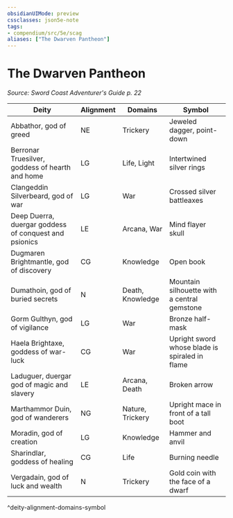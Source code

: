 ```yaml
---
obsidianUIMode: preview
cssclasses: json5e-note
tags:
- compendium/src/5e/scag
aliases: ["The Dwarven Pantheon"]
---
```

# The Dwarven Pantheon
*Source: Sword Coast Adventurer's Guide p. 22* 

| Deity | Alignment | Domains | Symbol |
|-------|-----------|---------|--------|
| Abbathor, god of greed | NE | Trickery | Jeweled dagger, point-down |
| Berronar Truesilver, goddess of hearth and home | LG | Life, Light | Intertwined silver rings |
| Clangeddin Silverbeard, god of war | LG | War | Crossed silver battleaxes |
| Deep Duerra, duergar goddess of conquest and psionics | LE | Arcana, War | Mind flayer skull |
| Dugmaren Brightmantle, god of discovery | CG | Knowledge | Open book |
| Dumathoin, god of buried secrets | N | Death, Knowledge | Mountain silhouette with a central gemstone |
| Gorm Gulthyn, god of vigilance | LG | War | Bronze half-mask |
| Haela Brightaxe, goddess of war-luck | CG | War | Upright sword whose blade is spiraled in flame |
| Laduguer, duergar god of magic and slavery | LE | Arcana, Death | Broken arrow |
| Marthammor Duin, god of wanderers | NG | Nature, Trickery | Upright mace in front of a tall boot |
| Moradin, god of creation | LG | Knowledge | Hammer and anvil |
| Sharindlar, goddess of healing | CG | Life | Burning needle |
| Vergadain, god of luck and wealth | N | Trickery | Gold coin with the face of a dwarf |
^deity-alignment-domains-symbol
